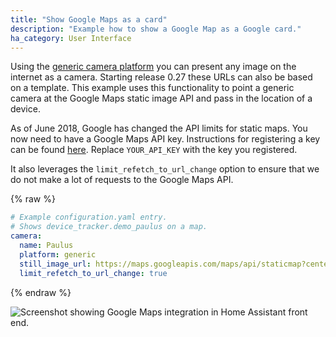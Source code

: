 ```yaml
---
title: "Show Google Maps as a card"
description: "Example how to show a Google Map as a Google card."
ha_category: User Interface
---
```


Using the [generic camera platform] you can present any image on the internet as a camera. Starting release 0.27 these URLs can also be based on a template. This example uses this functionality to point a generic camera at the Google Maps static image API and pass in the location of a device.

As of June 2018, Google has changed the API limits for static maps. You now need to have a Google Maps API key. Instructions for registering a key can be found  [here](https://github.com/googlemaps/google-maps-services-python#api-keys). Replace `YOUR_API_KEY` with the key you registered.

It also leverages the `limit_refetch_to_url_change` option to ensure that we do not make a lot of requests to the Google Maps API.

{% raw %}

```yaml
# Example configuration.yaml entry.
# Shows device_tracker.demo_paulus on a map.
camera:
  name: Paulus
  platform: generic
  still_image_url: https://maps.googleapis.com/maps/api/staticmap?center={{ state_attr('device_tracker.demo_paulus', 'latitude') }},{{ state_attr('device_tracker.demo_paulus', 'longitude') }}&zoom=13&size=500x500&maptype=roadmap&markers=color:blue%7Clabel:P%7C{{ state_attr('device_tracker.demo_paulus', 'latitude') }},{{ state_attr('device_tracker.demo_paulus', 'longitude') }}&key=YOUR_API_KEY
  limit_refetch_to_url_change: true
```

{% endraw %}

<p class='img'>
  <img src='/images/integrations/camera/generic-google-maps.png' alt='Screenshot showing Google Maps integration in Home Assistant front end.'>
</p>

[generic camera platform]: /integrations/generic_ip_camera

